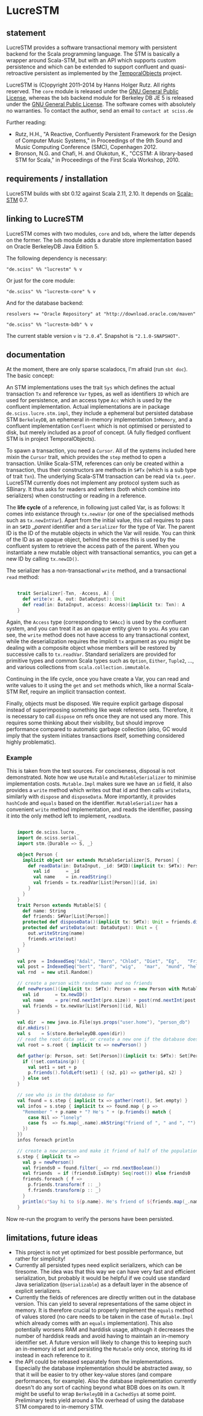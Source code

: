 # LucreSTM

## statement

LucreSTM provides a software transactional memory with persistent backend for the Scala programming language. The STM is basically a wrapper around Scala-STM, but with an API which supports custom persistence and which can be extended to support confluent and quasi-retroactive persistent as implemented by the [TemporalObjects](https://github.com/Sciss/TemporalObjects) project.

LucreSTM is (C)opyright 2011&ndash;2014 by Hanns Holger Rutz. All rights reserved. The `core` module is released under the [GNU General Public License](https://raw.github.com/Sciss/LucreSTM/master/licenses/LucreSTM-Core-License.txt), whereas the `bdb` backend module for Berkeley DB JE 5 is released under the [GNU General Public License](https://raw.github.com/Sciss/LucreSTM/master/licenses/LucreSTM-BDB-License.txt). The software comes with absolutely no warranties. To contact the author, send an email to `contact at sciss.de`

Further reading:

 - Rutz, H.H., "A Reactive, Confluently Persistent Framework for the Design of Computer Music Systems," in Proceedings of the 9th Sound and Music Computing Conference (SMC), Copenhagen 2012.
 - Bronson, N.G. and Chafi, H. and Olukotun, K., "CCSTM: A library-based STM for Scala," in Proceedings of the First Scala Workshop, 2010.

## requirements / installation

LucreSTM builds with sbt 0.12 against Scala 2.11, 2.10. It depends on [Scala-STM](http://nbronson.github.com/scala-stm/) 0.7.

## linking to LucreSTM

LucreSTM comes with two modules, `core` and `bdb`, where the latter depends on the former. The `bdb` module adds a durable store implementation based on Oracle BerkeleyDB Java Edition 5.

The following dependency is necessary:

    "de.sciss" %% "lucrestm" % v

Or just for the core module:

    "de.sciss" %% "lucrestm-core" % v

And for the database backend:

    resolvers += "Oracle Repository" at "http://download.oracle.com/maven"
    
    "de.sciss" %% "lucrestm-bdb" % v

The current stable version `v` is `"2.0.4`". Snapshot is `"2.1.0-SNAPSHOT"`.

## documentation

At the moment, there are only sparse scaladocs, I'm afraid (run `sbt doc`). The basic concept:

An STM implementations uses the trait `Sys` which defines the actual transaction `Tx` and reference `Var` types, as well as identifiers `ID` which are used for persistence, and an access type `Acc` which is used by the confluent implementation. Actual implementations are in package `de.sciss.lucre.stm.impl`, they include a ephemeral but persisted database STM `BerkeleyDB`, an ephemeral in-memory implementation `InMemory`, and a confluent implementation `Confluent` which is not optimised or persisted to disk, but merely included as a proof of concept. (A fully fledged confluent STM is in project TemporalObjects).

To spawn a transaction, you need a `Cursor`. All of the systems included here mixin the `Cursor` trait, which provides the `step` method to open a transaction. Unlike Scala-STM, references can only be created within a transaction, thus their constructors are methods in `S#Tx` (which is a sub type of trait `Txn`). The underlying Scala-STM transaction can be read via `tx.peer`. LucreSTM currently does not implement any protocol system such as SBinary. It thus asks for readers and writers (both which combine into serializers) when constructing or reading in a reference.

The __life cycle__ of a reference, in following just called Var, is as follows: It comes into existance through `tx.newVar` (or one of the specialised methods such as `tx.newIntVar`). Apart from the initial value, this call requires to pass in an `S#ID` __parent_ identifier and a `Serializer` for the type of Var. The parent ID is the ID of the mutable objects in which the Var will reside. You can think of the ID as an opaque object, behind the scenes this is used by the confluent system to retrieve the access path of the parent. When you instantiate a new mutable object with transactional semantics, you can get a new ID by calling `tx.newID()`.

The serializer has a non-transactional `write` method, and a transactional `read` method:

```scala

    trait Serializer[-Txn, -Access, A] {
      def write(v: A, out: DataOutput): Unit
      def read(in: DataInput, access: Access)(implicit tx: Txn): A
    }
```

Again, the `Access` type (corresponding to `S#Acc`) is used by the confluent system, and you can treat it as an opaque entity given to you. As you can see, the `write` method does not have access to any transactional context, while the deserialization requires the implicit `tx` argument as you might be dealing with a composite object whose members will be restored by successive calls to `tx.readVar`. Standard serializers are provided for primitive types and common Scala types such as `Option`, `Either`, `Tuple2`, ..., and various collections from `scala.collection.immutable`.

Continuing in the life cycle, once you have create a Var, you can read and write values to it using the `get` and `set` methods which, like a normal Scala-STM Ref, require an implicit transaction context.

Finally, objects must be disposed. We require explicit garbage disposal instead of superimposing something like weak reference sets. Therefore, it is necessary to call `dispose` on refs once they are not used any more. This requires some thinking about their visibility, but should improve performance compared to automatic garbage collection (also, GC would imply that the system initiates transactions itself, something considered highly problematic).

### Example

This is taken from the test sources. For conciseness, disposal is not demonstrated. Note how we use `Mutable` and `MutableSerializer` to minimise implementation costs. `Mutable.Impl` makes sure we have an `id` field, it also provides a `write` method which writes out that id and then calls `writeData`, similarly with `dispose` and `disposeData`. More importantly, it provides `hashCode` and `equals` based on the identifier. `MutableSerializer` has a convenient `write` method implementation, and reads the identifier, passing it into the only method left to implement, `readData`.

```scala

    import de.sciss.lucre._
    import de.sciss.serial._
    import stm.{Durable => S, _}

    object Person {
      implicit object ser extends MutableSerializer[S, Person] {
        def readData(in: DataInput, _id: S#ID)(implicit tx: S#Tx): Person = new Person with Mutable.Impl[S] {
          val id      = _id
          val name    = in.readString()
          val friends = tx.readVar[List[Person]](id, in)
        }
      }
    }
    trait Person extends Mutable[S] {
      def name: String
      def friends: S#Var[List[Person]]
      protected def disposeData()(implicit tx: S#Tx): Unit = friends.dispose()
      protected def writeData(out: DataOutput): Unit = {
        out.writeString(name)
        friends.write(out)
      }
    }

    val pre  = IndexedSeq("Adal", "Bern", "Chlod", "Diet", "Eg",   "Fried")
    val post = IndexedSeq("bert", "hard", "wig",   "mar",  "mund", "helm" )
    val rnd  = new util.Random()

    // create a person with random name and no friends
    def newPerson()(implicit tx: S#Tx): Person = new Person with Mutable.Impl[S] {
      val id      = tx.newID()
      val name    = pre(rnd.nextInt(pre.size)) + post(rnd.nextInt(post.size))
      val friends = tx.newVar[List[Person]](id, Nil)
    }

    val dir  = new java.io.File(sys.props("user.home"), "person_db")
    dir.mkdirs()
    val s    = S(store.BerkeleyDB.open(dir))
    // read the root data set, or create a new one if the database does not exist
    val root = s.root { implicit tx => newPerson() }

    def gather(p: Person, set: Set[Person])(implicit tx: S#Tx): Set[Person] = {
      if (!set.contains(p)) {
        val set1 = set + p
        p.friends().foldLeft(set1) { (s2, p1) => gather(p1, s2) }
      } else set
    }

    // see who is in the database so far
    val found = s.step { implicit tx => gather(root(), Set.empty) }
    val infos = s.step { implicit tx => found.map { p =>
      "Remember " + p.name + "? He's " + (p.friends() match {
        case Nil => "lonely"
        case fs  => fs.map(_.name).mkString("friend of ", " and ", "")
      })
    }}
    infos foreach println

    // create a new person and make it friend of half of the population
    s.step { implicit tx =>
      val p = newPerson()
      val friends0 = found.filter(_ => rnd.nextBoolean())
      val friends  = if (friends0.isEmpty) Seq(root()) else friends0
      friends.foreach { f =>
        p.friends.transform(f :: _)
        f.friends.transform(p :: _)
      }
      println(s"Say hi to ${p.name}. He's friend of ${friends.map(_.name).mkString(" and ")}")
    }
```

Now re-run the program to verify the persons have been persisted.

## limitations, future ideas

 - This project is not yet optimized for best possible performance, but rather for simplicity!
 - Currently all persisted types need explicit serializers, which can be tiresome. The idea was that this way we can have very fast and efficient serialization, but probably it would be helpful if we could use standard Java serialization (`@serializable`) as a default layer in the absence of explicit serializers.
 - Currently the fields of references are directly written out in the database version. This can yield to several representations of the same object in memory. It is therefore crucial to properly implement the `equals` method of values stored (no care needs to be taken in the case of `Mutable.Impl` which already comes with an `equals` implementation). This also potentially worsens RAM and harddisk usage, although it decreases the number of harddisk reads and avoid having to maintain an in-memory identifier set. A future version will likely to change this to keeping such an in-memory id set and persisting the `Mutable` only once, storing its id instead in each reference to it.
 - the API could be released separately from the implementations. Especially the database implementation should be abstracted away, so that it will be easier to try other key-value stores (and compare performances, for example). Also the database implementation currently doesn't do any sort of caching beyond what BDB does on its own. It might be useful to wrap `BerkeleyDB` in a `CachedSys` at some point. Preliminary tests yield around a 10x overhead of using the database STM compared to in-memory STM.
